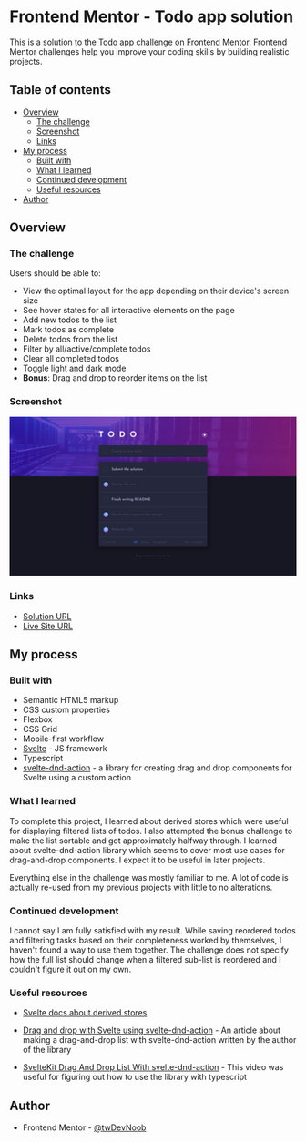 # Frontend Mentor - Todo app solution

This is a solution to the [Todo app challenge on Frontend Mentor](https://www.frontendmentor.io/challenges/todo-app-Su1_KokOW). Frontend Mentor challenges help you improve your coding skills by building realistic projects.

## Table of contents

-   [Overview](#overview)
    -   [The challenge](#the-challenge)
    -   [Screenshot](#screenshot)
    -   [Links](#links)
-   [My process](#my-process)
    -   [Built with](#built-with)
    -   [What I learned](#what-i-learned)
    -   [Continued development](#continued-development)
    -   [Useful resources](#useful-resources)
-   [Author](#author)

## Overview

### The challenge

Users should be able to:

-   View the optimal layout for the app depending on their device's screen size
-   See hover states for all interactive elements on the page
-   Add new todos to the list
-   Mark todos as complete
-   Delete todos from the list
-   Filter by all/active/complete todos
-   Clear all completed todos
-   Toggle light and dark mode
-   **Bonus**: Drag and drop to reorder items on the list

### Screenshot

![](./src/lib/images/screenshot.png)

### Links

-   [Solution URL](https://github.com/c0dehamster/todo-app)
-   [Live Site URL](https://todo-app-two-iota.vercel.app/)

## My process

### Built with

-   Semantic HTML5 markup
-   CSS custom properties
-   Flexbox
-   CSS Grid
-   Mobile-first workflow
-   [Svelte](https://svelte.dev/) - JS framework
-   Typescript
-   [svelte-dnd-action](https://github.com/isaacHagoel/svelte-dnd-action) - a library for creating drag and drop components for Svelte using a custom action

### What I learned

To complete this project, I learned about derived stores which were useful for displaying filtered lists of todos. I also attempted the bonus challenge to make the list sortable and got approximately halfway through. I learned about svelte-dnd-action library which seems to cover most use cases for drag-and-drop components. I expect it to be useful in later projects.

Everything else in the challenge was mostly familiar to me. A lot of code is actually re-used from my previous projects with little to no alterations.

### Continued development

I cannot say I am fully satisfied with my result. While saving reordered todos and filtering tasks based on their completeness worked by themselves, I haven't found a way to use them together. The challenge does not specify how the full list should change when a filtered sub-list is reordered and I couldn't figure it out on my own.

### Useful resources

-   [Svelte docs about derived stores](https://svelte.dev/docs#run-time-svelte-store-derived)

-   [Drag and drop with Svelte using svelte-dnd-action](https://dev.to/isaachagoel/drag-and-drop-with-svelte-using-svelte-dnd-action-4554) - An article about making a drag-and-drop list with svelte-dnd-action written by the author of the library

-   [SvelteKit Drag And Drop List With svelte-dnd-action](https://www.youtube.com/watch?v=sFX525V3dMs) - This video was useful for figuring out how to use the library with typescript

## Author

-   Frontend Mentor - [@twDevNoob](https://www.frontendmentor.io/profile/twDevNoob)
